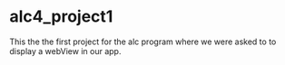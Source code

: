 # alc4_project1
This the the first project for the alc program where we were asked to to display a webView in our app.
